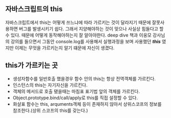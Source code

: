 ## 자바스크립트의 this

자바스크립트에서 this는 어떻게 쓰느냐에 따라 가르키는 것이 달라지기 때문에 잘못사용하면 버그를 발생시키기 쉽다. 그래서 지양해야하는 것이 맞으나 사실상 힘들다고 할 수 있다. 때문에 어떻게 동작해야하는지 잘 알아야한다. deep dive 책과 이웅모 강사님의 강의를 들으면서 그동안 console.log를 사용해서 실행과정을 보며 사용했던 **_this_** 였지만 이제는 무엇을 가르키는지 알기 떄문에
자신이 생겼다.

## this가 가르키는 곳

- 생성자함수를 일반호출 했을경우 함수 안의 this는 항상 전역객체를 가르킨다.
- 인스턴스의 this는 자기자신을 가르킨다.
- 객체의 메서드로 호출 됐을때는 마침표 표기법 앞의 객체를 가르킨다.
- Object.prototype.bind/call/apply로 this를 직접 설정할 수 있다.
- 화살표 함수는 this, arquments객체 등이 존재하지 않아서 상위스코프의 정보를 참조한다.(상위 스코프의 this를 갖는다.)
